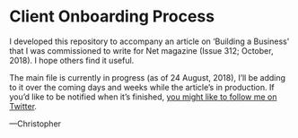 Client Onboarding Process
=========================

I developed this repository to accompany an article on ‘Building a Business’ that I was commissioned to write for Net magazine (Issue 312; October, 2018). I hope others find it useful.

The main file is currently in progress (as of 24 August, 2018), I’ll be adding to it over the coming days and weeks while the article’s in production. If you’d like to be notified when it’s finished, [you might like to follow me on Twitter][01].

—Christopher

[01]: https://twitter.com/fehler "Follow @fehler on Twitter."
